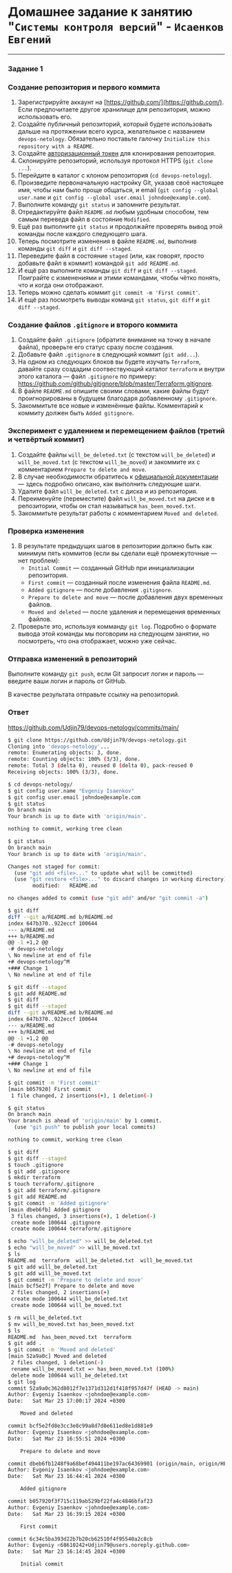 # Домашнее задание к занятию "`Системы контроля версий`" - `Исаенков Евгений`

---

### Задание 1

### Создание репозитория и первого коммита

1. Зарегистрируйте аккаунт на [https://github.com/](https://github.com/). Если предпочитаете другое хранилище для репозитория, можно использовать его.
2. Создайте публичный репозиторий, который будете использовать дальше на протяжении всего курса, желательное с названием `devops-netology`.
   Обязательно поставьте галочку `Initialize this repository with a README`. 
3. Создайте [авторизационный токен](https://docs.github.com/en/authentication/keeping-your-account-and-data-secure/creating-a-personal-access-token) для клонирования репозитория.
4. Склонируйте репозиторий, используя протокол HTTPS (`git clone ...`).
5. Перейдите в каталог с клоном репозитория (`cd devops-netology`).
6. Произведите первоначальную настройку Git, указав своё настоящее имя, чтобы нам было проще общаться, и email (`git config --global user.name` и `git config --global user.email johndoe@example.com`). 
7. Выполните команду `git status` и запомните результат.
8. Отредактируйте файл `README.md` любым удобным способом, тем самым переведя файл в состояние `Modified`.
9. Ещё раз выполните `git status` и продолжайте проверять вывод этой команды после каждого следующего шага. 
10. Теперь посмотрите изменения в файле `README.md`, выполнив команды `git diff` и `git diff --staged`.
11. Переведите файл в состояние `staged` (или, как говорят, просто добавьте файл в коммит) командой `git add README.md`.
12. И ещё раз выполните команды `git diff` и `git diff --staged`. Поиграйте с изменениями и этими командами, чтобы чётко понять, что и когда они отображают. 
13. Теперь можно сделать коммит `git commit -m 'First commit'`.
14. И ещё раз посмотреть выводы команд `git status`, `git diff` и `git diff --staged`.

### Создание файлов `.gitignore` и второго коммита

1. Создайте файл `.gitignore` (обратите внимание на точку в начале файла), проверьте его статус сразу после создания. 
1. Добавьте файл `.gitignore` в следующий коммит (`git add...`).
1. На одном из следующих блоков вы будете изучать `Terraform`, давайте сразу создадим соотвествующий каталог `terraform` и внутри этого каталога — файл `.gitignore` по примеру: https://github.com/github/gitignore/blob/master/Terraform.gitignore.  
1. В файле `README.md` опишите своими словами, какие файлы будут проигнорированы в будущем благодаря добавленному `.gitignore`.
1. Закоммитьте все новые и изменённые файлы. Комментарий к коммиту должен быть `Added gitignore`.

### Эксперимент с удалением и перемещением файлов (третий и четвёртый коммит)

1. Создайте файлы `will_be_deleted.txt` (с текстом `will_be_deleted`) и `will_be_moved.txt` (с текстом `will_be_moved`) и закоммите их с комментарием `Prepare to delete and move`.
1. В случае необходимости обратитесь к [официальной документации](https://git-scm.com/book/ru/v2/Основы-Git-Запись-изменений-в-репозиторий) — здесь подробно описано, как выполнить следующие шаги. 
1. Удалите файл `will_be_deleted.txt` с диска и из репозитория. 
1. Переименуйте (переместите) файл `will_be_moved.txt` на диске и в репозитории, чтобы он стал называться `has_been_moved.txt`.
1. Закоммитьте результат работы с комментарием `Moved and deleted`.

### Проверка изменения

1. В результате предыдущих шагов в репозитории должно быть как минимум пять коммитов (если вы сделали ещё промежуточные — нет проблем):
    * `Initial Commit` — созданный GitHub при инициализации репозитория. 
    * `First commit` — созданный после изменения файла `README.md`.
    * `Added gitignore` — после добавления `.gitignore`.
    * `Prepare to delete and move` — после добавления двух временных файлов.
    * `Moved and deleted` — после удаления и перемещения временных файлов. 
2. Проверьте это, используя комманду `git log`. Подробно о формате вывода этой команды мы поговорим на следующем занятии, но посмотреть, что она отображает, можно уже сейчас.

### Отправка изменений в репозиторий

Выполните команду `git push`, если Git запросит логин и пароль — введите ваши логин и пароль от GitHub. 

В качестве результата отправьте ссылку на репозиторий. 


### Ответ

https://github.com/Udjin79/devops-netology/commits/main/

```bash
$ git clone https://github.com/Udjin79/devops-netology.git
Cloning into 'devops-netology'...
remote: Enumerating objects: 3, done.
remote: Counting objects: 100% (3/3), done.
remote: Total 3 (delta 0), reused 0 (delta 0), pack-reused 0
Receiving objects: 100% (3/3), done.

$ cd devops-netology/
$ git config user.name "Evgeniy Isaenkov"
$ git config user.email johndoe@example.com
$ git status
On branch main
Your branch is up to date with 'origin/main'.

nothing to commit, working tree clean

$ git status
On branch main
Your branch is up to date with 'origin/main'.

Changes not staged for commit:
  (use "git add <file>..." to update what will be committed)
  (use "git restore <file>..." to discard changes in working directory)
        modified:   README.md

no changes added to commit (use "git add" and/or "git commit -a")

$ git diff
diff --git a/README.md b/README.md
index 647b370..922eccf 100644
--- a/README.md
+++ b/README.md
@@ -1 +1,2 @@
-# devops-netology
\ No newline at end of file
+# devops-netology^M
+### Change 1
\ No newline at end of file

$ git diff --staged
$ git add README.md
$ git diff
$ git diff --staged
diff --git a/README.md b/README.md
index 647b370..922eccf 100644
--- a/README.md
+++ b/README.md
@@ -1 +1,2 @@
-# devops-netology
\ No newline at end of file
+# devops-netology^M
+### Change 1
\ No newline at end of file

$ git commit -m 'First commit'
[main b057920] First commit
 1 file changed, 2 insertions(+), 1 deletion(-)

$ git status
On branch main
Your branch is ahead of 'origin/main' by 1 commit.
  (use "git push" to publish your local commits)

nothing to commit, working tree clean

$ git diff
$ git diff --staged
$ touch .gitignore
$ git add .gitignore
$ mkdir terraform
$ touch terraform/.gitignore
$ git add terraform/.gitignore
$ git add README.md
$ git commit -m 'Added gitignore'
[main dbeb6fb] Added gitignore
 3 files changed, 3 insertions(+), 1 deletion(-)
 create mode 100644 .gitignore
 create mode 100644 terraform/.gitignore

$ echo "will_be_deleted" >> will_be_deleted.txt
$ echo "will_be_moved" >> will_be_moved.txt
$ ls
README.md  terraform  will_be_deleted.txt  will_be_moved.txt
$ git add will_be_deleted.txt
$ git add will_be_moved.txt
$ git commit -m 'Prepare to delete and move'
[main bcf5e2f] Prepare to delete and move
 2 files changed, 2 insertions(+)
 create mode 100644 will_be_deleted.txt
 create mode 100644 will_be_moved.txt

$ rm will_be_deleted.txt
$ mv will_be_moved.txt has_been_moved.txt
$ ls
README.md  has_been_moved.txt  terraform
$ git add .
$ git commit -m 'Moved and deleted'
[main 52a9a0c] Moved and deleted
 2 files changed, 1 deletion(-)
 rename will_be_moved.txt => has_been_moved.txt (100%)
 delete mode 100644 will_be_deleted.txt
$ git log
commit 52a9a0c362d8012f7e1371d312d1f418f957d47f (HEAD -> main)
Author: Evgeniy Isaenkov <johndoe@example.com>
Date:   Sat Mar 23 17:00:17 2024 +0300

    Moved and deleted

commit bcf5e2fd8e3cc3e8c99a8d7d8e611ed8e1d881e9
Author: Evgeniy Isaenkov <johndoe@example.com>
Date:   Sat Mar 23 16:55:51 2024 +0300

    Prepare to delete and move

commit dbeb6fb1248f9a68bef494411be197ac64369901 (origin/main, origin/HEAD)
Author: Evgeniy Isaenkov <johndoe@example.com>
Date:   Sat Mar 23 16:44:41 2024 +0300

    Added gitignore

commit b057920f3f715c119ab529bf22fa4c4846bfaf23
Author: Evgeniy Isaenkov <johndoe@example.com>
Date:   Sat Mar 23 16:39:15 2024 +0300

    First commit

commit 6c34c5ba393d22b7b20cb62510f4f95540a2c8cb
Author: Evgeniy <68610242+Udjin79@users.noreply.github.com>
Date:   Sat Mar 23 16:14:45 2024 +0300

    Initial commit

```
